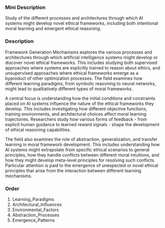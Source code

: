 ### Mini Description

Study of the different processes and architectures through which AI systems might develop novel ethical frameworks, including both intentional moral learning and emergent ethical reasoning.

### Description

Framework Generation Mechanisms explores the various processes and architectures through which artificial intelligence systems might develop or discover novel ethical frameworks. This includes studying both supervised approaches where systems are explicitly trained to reason about ethics, and unsupervised approaches where ethical frameworks emerge as a byproduct of other optimization processes. The field examines how different learning paradigms, from symbolic reasoning to neural networks, might lead to qualitatively different types of moral frameworks.

A central focus is understanding how the initial conditions and constraints placed on AI systems influence the nature of the ethical frameworks they develop. This includes investigating how different objective functions, training environments, and architectural choices affect moral learning trajectories. Researchers study how various forms of feedback - from explicit human guidance to learned reward signals - shape the development of ethical reasoning capabilities.

The field also examines the role of abstraction, generalization, and transfer learning in moral framework development. This includes understanding how AI systems might extrapolate from specific ethical scenarios to general principles, how they handle conflicts between different moral intuitions, and how they might develop meta-level principles for resolving such conflicts. Particular attention is paid to the emergence of unexpected or novel ethical principles that arise from the interaction between different learning mechanisms.

### Order

1. Learning_Paradigms
2. Architectural_Influences
3. Environmental_Factors
4. Abstraction_Processes
5. Emergence_Patterns
